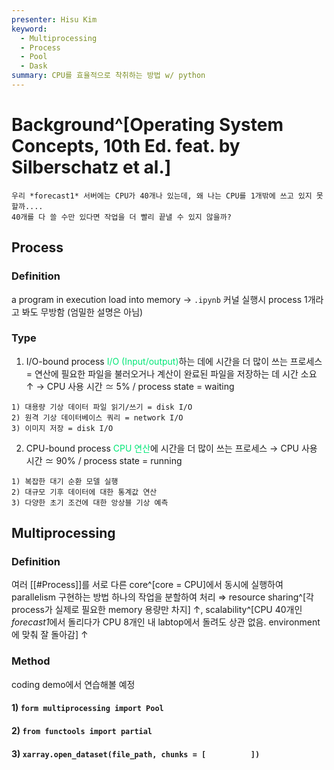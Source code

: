 ```yaml
---
presenter: Hisu Kim
keyword:
  - Multiprocessing
  - Process
  - Pool
  - Dask
summary: CPU를 효율적으로 착취하는 방법 w/ python
---
```

# Background^[Operating System Concepts, 10th Ed. feat. by Silberschatz et al.]

```ad-question
우리 *forecast1* 서버에는 CPU가 40개나 있는데, 왜 나는 CPU를 1개밖에 쓰고 있지 못할까....
40개를 다 쓸 수만 있다면 작업을 더 빨리 끝낼 수 있지 않을까?
```

## Process
### Definition
a program in execution load into memory 
$\rightarrow$ `.ipynb` 커널 실행시 process 1개라고 봐도 무방함 (엄밀한 설명은 아님)

### Type
1. I/O-bound process
   <font color="#00e676">I/O (Input/output)</font>하는 데에 시간을 더 많이 쓰는 프로세스
   = 연산에 필요한 파일을 불러오거나 계산이 완료된 파일을 저장하는 데 시간 소요 $\uparrow$ 
   $\rightarrow$ CPU 사용 시간 $\simeq$ 5% / process state = waiting
```ad-example
1) 대용량 기상 데이터 파일 읽기/쓰기 = disk I/O
2) 원격 기상 데이터베이스 쿼리 = network I/O
3) 이미지 저장 = disk I/O
```
2. CPU-bound process
   <font color="#00e676">CPU 연산</font>에 시간을 더 많이 쓰는 프로세스
   $\rightarrow$ CPU 사용 시간 $\simeq$ 90% / process state = running
```ad-example
1) 복잡한 대기 순환 모델 실행
2) 대규모 기후 데이터에 대한 통계값 연산
3) 다양한 초기 조건에 대한 앙상블 기상 예측
```

## Multiprocessing
### Definition
여러 [[#Process]]를 서로 다른 core^[core = CPU]에서 동시에 실행하여 parallelism 구현하는 방법
하나의 작업을 분할하여 처리 $\Rightarrow$ resource sharing^[각 process가 실제로 필요한 memory 용량만 차지] $\uparrow$,  scalability^[CPU 40개인 *forecast1*에서 돌리다가 CPU 8개인 내 labtop에서 돌려도 상관 없음. environment에 맞춰 잘 돌아감] $\uparrow$

### Method
coding demo에서 연습해볼 예정
#### 1)  `form multiprocessing import Pool` 


#### 2) `from functools import partial`

#### 3) `xarray.open_dataset(file_path, chunks = [          ])`
